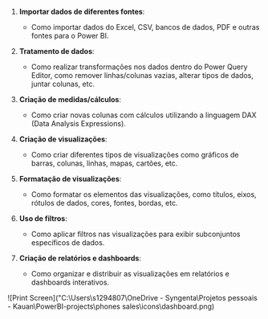 1. **Importar dados de diferentes fontes**: 
   - Como importar dados do Excel, CSV, bancos de dados, PDF e outras fontes para o Power BI.

2. **Tratamento de dados**: 
   - Como realizar transformações nos dados dentro do Power Query Editor, como remover linhas/colunas vazias, alterar tipos de dados, juntar colunas, etc.

3. **Criação de medidas/cálculos**: 
   - Como criar novas colunas com cálculos utilizando a linguagem DAX (Data Analysis Expressions).

4. **Criação de visualizações**: 
   - Como criar diferentes tipos de visualizações como gráficos de barras, colunas, linhas, mapas, cartões, etc.

5. **Formatação de visualizações**: 
   - Como formatar os elementos das visualizações, como títulos, eixos, rótulos de dados, cores, fontes, bordas, etc.

6. **Uso de filtros**: 
   - Como aplicar filtros nas visualizações para exibir subconjuntos específicos de dados.

7. **Criação de relatórios e dashboards**: 
   - Como organizar e distribuir as visualizações em relatórios e dashboards interativos.

![Print Screen]("C:\Users\s1294807\OneDrive - Syngenta\Projetos pessoais - Kauan\PowerBI-projects\phones sales\icons\dashboard.png)